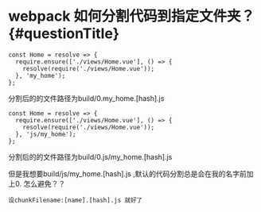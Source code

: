 # webpack 如何分割代码到指定文件夹？ {#questionTitle}

```
const Home = resolve => {
  require.ensure(['./views/Home.vue'], () => {
    resolve(require('./views/Home.vue'));
  }, 'my_home');
};
```

分割后的的文件路径为build/0.my\_home.\[hash\].js

```
const Home = resolve => {
  require.ensure(['./views/Home.vue'], () => {
    resolve(require('./views/Home.vue'));
  }, 'js/my_home');
};
```

分割后的的文件路径为build/0.js/my\_home.\[hash\].js

但是我想要build/js/my\_home.\[hash\].js ,默认的代码分割总是会在我的名字前加上0. 怎么避免？？

```
设chunkFilename:[name].[hash].js 就好了
```



